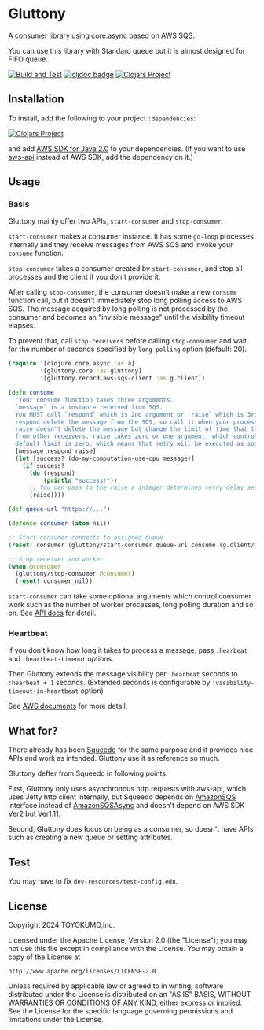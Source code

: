 # Gluttony
A consumer library using [core.async](https://github.com/clojure/core.async)
based on AWS SQS.

You can use this library with Standard queue but it is almost designed for FIFO queue.

[![Build and Test](https://github.com/toyokumo/gluttony/actions/workflows/build-and-test.yml/badge.svg)](https://github.com/toyokumo/gluttony/actions/workflows/build-and-test.yml)
[![cljdoc badge](https://cljdoc.org/badge/toyokumo/gluttony)](https://cljdoc.org/d/toyokumo/gluttony/CURRENT)
[![Clojars Project](https://img.shields.io/clojars/v/toyokumo/gluttony.svg)](https://clojars.org/toyokumo/gluttony)

## Installation
To install, add the following to your project `:dependencies`:

[![Clojars Project](https://clojars.org/toyokumo/gluttony/latest-version.svg)](https://clojars.org/toyokumo/gluttony)

and add [AWS SDK for Java 2.0](https://github.com/aws/aws-sdk-java-v2) to your dependencies.
(If you want to use [aws-api](https://github.com/cognitect-labs/aws-api) instead of AWS SDK, add the dependency on it.)

## Usage
### Basis
Gluttony mainly offer two APIs, `start-consumer` and `stop-consumer`.

`start-consumer` makes a consumer instance.
It has some `go-loop` processes internally and they receive messages from AWS SQS
and invoke your `consume` function.

`stop-consumer` takes a consumer created by `start-consumer`, and stop all processes and the client
if you don't provide it.

After calling `stop-consumer`, the consumer doesn't make a new `consume` function call,
but it doesn't immediately stop long polling access to AWS SQS.
The message acquired by long polling is not processed by the consumer and becomes an "invisible message" until the visibility timeout elapses.

To prevent that, call `stop-receivers` before calling `stop-consumer` and wait for the number of seconds specified by `long-polling` option (default: 20).

```clojure
(require '[clojure.core.async :as a]
         '[gluttony.core :as gluttony]
         '[gluttony.record.aws-sqs-client :as g.client])

(defn consume
  "Your consume function takes three arguments.
  `message` is a instance received from SQS.
  You MUST call `respond` which is 2nd argument or `raise` which is 3rd argument.
  respond delete the message from the SQS, so call it when your process has done successfully.
  raise doesn't delete the message but change the limit of time that the message can be seen
  from other receivers. raise takes zero or one argument, which control the limit of time.
  default limit is zero, which means that retry will be executed as soon as possible."
  [message respond raise]
  (let [success? (do-my-computation-use-cpu message)]
    (if success?
      (do (respond)
          (println "success!"))
      ;; You can pass to the raise a integer determines retry delay seconds
      (raise))))

(def queue-url "https://...")

(defonce consumer (atom nil))

;; Start consumer connects to assigned queue
(reset! consumer (gluttony/start-consumer queue-url consume (g.client/make-client)))

;; Stop receiver and worker
(when @consumer
  (gluttony/stop-consumer @consumer)
  (reset! consumer nil))
```

`start-consumer` can take some optional arguments which control consumer work
such as the number of worker processes, long polling duration and so on.
See [API docs](https://cljdoc.org/d/toyokumo/gluttony/CURRENT) for detail.

### Heartbeat
If you don't know how long it takes to process a message, pass `:hearbeat` and `:heartbeat-timeout` options.

Then Gluttony extends the message visibility per `:hearbeat` seconds to `:hearbeat + 1` seconds.
(Extended seconds is configurable by `:visibility-timeout-in-heartbeat` option)

See [AWS documents](https://docs.aws.amazon.com/AWSSimpleQueueService/latest/SQSDeveloperGuide/working-with-messages.html) 
for more detail. 

## What for?
There already has been [Squeedo](https://github.com/TheClimateCorporation/squeedo) for the same purpose
and it provides nice APIs and work as intended. Gluttony use it as reference so much.

Gluttony deffer from Squeedo in following points.

First, Gluttony only uses asynchronous http requests with aws-api, which uses Jetty http client internally,
but Squeedo depends on [AmazonSQS](https://docs.aws.amazon.com/AWSJavaSDK/latest/javadoc/index.html) interface
instead of [AmazonSQSAsync](https://docs.aws.amazon.com/AWSJavaSDK/latest/javadoc/index.html) and
doesn't depend on AWS SDK Ver2 but Ver1.11.

Second, Gluttony does focus on being as a consumer, so doesn't have APIs such as creating a new queue
or setting attributes.

## Test
You may have to fix `dev-resources/test-config.edn`.

## License

Copyright 2024 TOYOKUMO,Inc.

Licensed under the Apache License, Version 2.0 (the "License");
you may not use this file except in compliance with the License.
You may obtain a copy of the License at

    http://www.apache.org/licenses/LICENSE-2.0

Unless required by applicable law or agreed to in writing, software
distributed under the License is distributed on an "AS IS" BASIS,
WITHOUT WARRANTIES OR CONDITIONS OF ANY KIND, either express or implied.
See the License for the specific language governing permissions and
limitations under the License.
